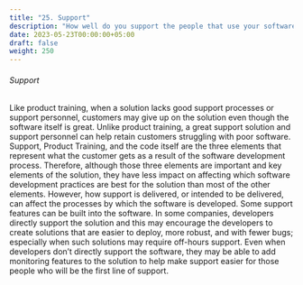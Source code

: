 ```yaml
---
title: "25. Support"
description: "How well do you support the people that use your software solution?"
date: 2023-05-23T00:00:00+05:00
draft: false
weight: 250
---
```


###### Support
Like product training, when a solution lacks good support processes or support personnel, customers may give up on the solution even though the software itself is great.  Unlike product training, a great support solution and support personnel can help retain customers struggling with poor software.  Support, Product Training, and the code itself are the three elements that represent what the customer gets as a result of the software development process.  Therefore, although those three elements are important and key elements of the solution, they have less impact on affecting which software development practices are best for the solution than most of the other elements.  However, how support is delivered, or intended to be delivered, can affect the processes by which the software is developed.  Some support features can be built into the software.  In some companies, developers directly support the solution and this may encourage the developers to create solutions that are easier to deploy, more robust, and with fewer bugs; especially when such solutions may require off-hours support.  Even when developers don’t directly support the software, they may be able to add monitoring features to the solution to help make support easier for those people who will be the first line of support.



